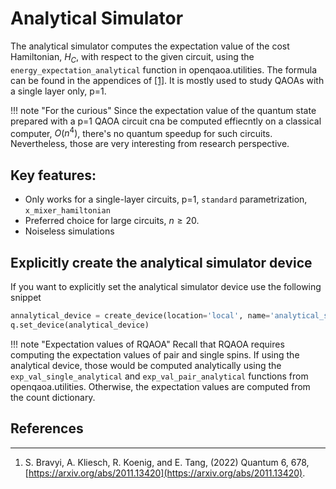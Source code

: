 # Analytical Simulator

The analytical simulator computes the expectation value of the cost Hamiltonian, $H_C$, with respect to the given circuit, using the `energy_expectation_analytical` function in openqaoa.utilities. The formula can be found in the appendices of [[1]](#references). It is mostly used to study QAOAs with a single layer only, p=1. 

!!! note "For the curious"
    Since the expectation value of the quantum state prepared with a p=1 QAOA circuit cna be computed effiecntly on a classical computer, $O(n^4)$, there's no quantum speedup for such circuits. Nevertheless, those are very interesting from research perspective.
## Key features:

- Only works for a single-layer circuits, p=1, `standard` parametrization, `x_mixer_hamiltonian` 
- Preferred choice for large circuits, $n \geq 20$.
- Noiseless simulations


## Explicitly create the analytical simulator device

If you want to explicitly set the analytical simulator device use the following snippet

```Python
annalytical_device = create_device(location='local', name='analytical_simulator')
q.set_device(analytical_device)
```

!!! note "Expectation values of RQAOA"
    Recall that RQAOA requires computing the expectation values of pair and single spins. If using the analytical device, those would be computed analytically using the `exp_val_single_analytical` and `exp_val_pair_analytical` functions from openqaoa.utilities. Otherwise, the expectation values are computed from the count dictionary.

## References
----------
1. S. Bravyi, A. Kliesch, R. Koenig, and E. Tang, (2022) Quantum 6, 678, [https://arxiv.org/abs/2011.13420](https://arxiv.org/abs/2011.13420).